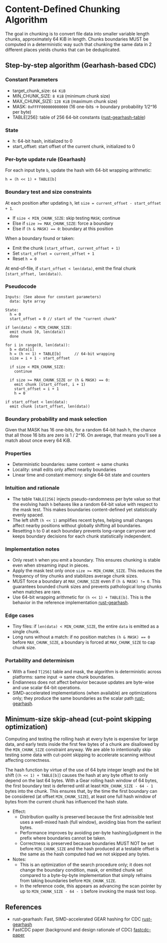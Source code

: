 # Content-Defined Chunking Algorithm

The goal in chunking is to convert file data into smaller variable length chunks, approximately 64 KiB in length.
Chunks boundaries MUST be computed in a deterministic way such that chunking the same data in 2 different places yields chunks that can be deduplicated.

## Step-by-step algorithm (Gearhash-based CDC)

### Constant Parameters

- target_chunk_size: `64 KiB`
- MIN_CHUNK_SIZE: `8 KiB` (minimum chunk size)
- MAX_CHUNK_SIZE: `128 KiB` (maximum chunk size)
- MASK: `0xFFFF000000000000` (16 one-bits → boundary probability 1/2^16 per byte)
- TABLE[256]: table of 256 64-bit constants ([rust-gearhash-table])

### State

- h: 64-bit hash, initialized to 0
- start_offset: start offset of the current chunk, initialized to 0

### Per-byte update rule (Gearhash)

For each input byte `b`, update the hash with 64-bit wrapping arithmetic:

```text
h = (h << 1) + TABLE[b]
```

### Boundary test and size constraints

At each position after updating `h`, let `size = current_offset - start_offset + 1`.

- If `size < MIN_CHUNK_SIZE`: skip testing `MASK`; continue
- Else if `size >= MAX_CHUNK_SIZE`: force a boundary
- Else if `(h & MASK) == 0`: boundary at this position

When a boundary found or taken:

- Emit the chunk `[start_offset, current_offset + 1)`
- Set `start_offset = current_offset + 1`
- Reset `h = 0`

At end-of-file, if `start_offset < len(data)`, emit the final chunk `[start_offset, len(data))`.

### Pseudocode

```text
Inputs: (See above for constant parameters)
  data: byte array

State:
  h = 0
  start_offset = 0 // start of the "current chunk"

if len(data) < MIN_CHUNK_SIZE:
  emit chunk [0, len(data))
  done

for i in range(0, len(data)):
  b = data[i]
  h = (h << 1) + TABLE[b]      // 64-bit wrapping
  size = i + 1 - start_offset

  if size < MIN_CHUNK_SIZE:
    continue

  if size >= MAX_CHUNK_SIZE or (h & MASK) == 0:
    emit chunk [start_offset, i + 1)
    start_offset = i + 1
    h = 0

if start_offset < len(data):
  emit chunk [start_offset, len(data))
```

### Boundary probability and mask selection

Given that MASK has 16 one-bits, for a random 64-bit hash h, the chance that all those 16 bits are zero is 1 / 2^16. On average, that means you’ll see a match about once every 64 KiB.

### Properties

- Deterministic boundaries: same content → same chunks
- Locality: small edits only affect nearby boundaries
- Linear time and constant memory: single 64-bit state and counters

### Intuition and rationale

- The table `TABLE[256]` injects pseudo-randomness per byte value so that the evolving hash `h` behaves like a random 64-bit value with respect to the mask test. This makes boundaries content-defined yet statistically evenly spaced.
- The left shift `(h << 1)` amplifies recent bytes, helping small changes affect nearby positions without globally shifting all boundaries.
- Resetting `h` to 0 at each boundary prevents long-range carryover and keeps boundary decisions for each chunk statistically independent.

### Implementation notes

- Only reset `h` when you emit a boundary. This ensures chunking is stable even when streaming input in pieces.
- Apply the mask test only once `size >= MIN_CHUNK_SIZE`. This reduces the frequency of tiny chunks and stabilizes average chunk sizes.
- MUST force a boundary at `MAX_CHUNK_SIZE` even if `(h & MASK) != 0`. This guarantees bounded chunk sizes and prevents pathological long chunks when matches are rare.
- Use 64-bit wrapping arithmetic for `(h << 1) + TABLE[b]`. This is the behavior in the reference implementation [rust-gearhash].

### Edge cases

- Tiny files: if `len(data) < MIN_CHUNK_SIZE`, the entire `data` is emitted as a single chunk.
- Long runs without a match: if no position matches `(h & MASK) == 0` before `MAX_CHUNK_SIZE`, a boundary is forced at `MAX_CHUNK_SIZE` to cap chunk size.

### Portability and determinism

- With a fixed `T[256]` table and mask, the algorithm is deterministic across platforms: same input → same chunk boundaries.
- Endianness does not affect behavior because updates are byte-wise and use scalar 64-bit operations.
- SIMD-accelerated implementations (when available) are optimizations only; they produce the same boundaries as the scalar path [rust-gearhash].

## Minimum-size skip-ahead (cut-point skipping optimization)

Computing and testing the rolling hash at every byte is expensive for large data, and early tests inside the first few bytes of a chunk are disallowed by the `MIN_CHUNK_SIZE` constraint anyway.
We are able to intentionally skip testing some data with cut-point skipping to accelerate scanning without affecting correctness.

The hash function by virtue of the use of 64 byte integer length and the bit shift (`(h << 1) + TABLE[b]`) causes the hash at any byte offset to only depend on the last 64 bytes.
With a Gear rolling hash window of 64 bytes, the first boundary test is deferred until at least `MIN_CHUNK_SIZE - 64 - 1` bytes into the chunk.
This ensures that, by the time the first boundary can be considered (at offset `MIN_CHUNK_SIZE`), at least one full hash window of bytes from the current chunk has influenced the hash state.

- Effect:
  - Distribution quality is preserved because the first admissible test uses a well-mixed hash (full window), avoiding bias from the earliest bytes.
  - Performance improves by avoiding per-byte hashing/judgment in the prefix where boundaries cannot be taken.
  - Correctness is preserved because boundaries MUST NOT be set before `MIN_CHUNK_SIZE` and the hash produced at a testable offset is the same as the hash computed had we not skipped any bytes.
- Notes:
  - This is an optimization of the search procedure only; it does not change the boundary condition, mask, or emitted chunk set compared to a byte-by-byte implementation that simply refrains from taking boundaries before `MIN_CHUNK_SIZE`.
  - In the reference code, this appears as advancing the scan pointer by up to `MIN_CHUNK_SIZE - 64 - 1` before invoking the mask test loop.

## References

- rust-gearhash: Fast, SIMD-accelerated GEAR hashing for CDC [rust-gearhash]
- FastCDC paper (background and design rationale of CDC) [fastcdc-paper]

[rust-gearhash]: https://github.com/srijs/rust-gearhash
[rust-gearhash-table]: https://github.com/srijs/rust-gearhash/blob/adad44e7141cfd29d898cf6e0858f50b995db286/src/table.rs#L5
[fastcdc-paper]: https://www.usenix.org/conference/atc16/technical-sessions/presentation/xia
